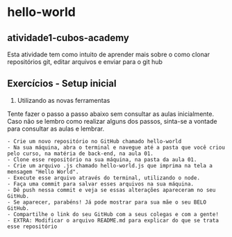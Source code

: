 # hello-world

## atividade1-cubos-academy

Esta atividade tem como intuito de aprender mais sobre o como clonar repositórios git, editar arquivos e enviar para o git hub

## Exercícios - Setup inicial

1. Utilizando as novas ferramentas

Tente fazer o passo a passo abaixo sem consultar as aulas inicialmente. Caso não se lembro como realizar alguns dos passos, sinta-se a vontade para consultar as aulas e lembrar.

    - Crie um novo repositório no GitHub chamado hello-world
    - Na sua máquina, abra o terminal e navegue até a pasta que você criou pelo curso, na matéria de back-end, na aula 01.
    - Clone esse repositório na sua máquina, na pasta da aula 01.
    - Crie um arquivo .js chamado hello-world.js que imprima na tela a mensagem "Hello World".
    - Execute esse arquivo através do terminal, utilizando o node.
    - Faça uma commit para salvar esses arquivos na sua máquina.
    - Dê push nessa commit e veja se essas alterações apareceram no seu GitHub.
    - Se aparecer, parabéns! Já pode mostrar para sua mãe o seu BELO GitHub.
    - Compartilhe o link do seu GitHub com a seus colegas e com a gente!
    - EXTRA: Modificar o arquivo README.md para explicar do que se trata esse repositório
